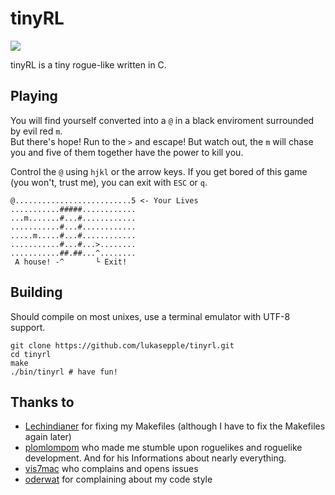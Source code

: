 tinyRL
======

![](https://pbs.twimg.com/media/BlQUC65IEAAfLVC.png)

tinyRL is a tiny rogue-like written in C. 

## Playing
You will find yourself converted into a `@` in a black enviroment surrounded by evil red `m`.  
But there's hope! Run to the `>` and escape! But watch out, the `m` will chase you and five of them together have the power to kill you.

Control the `@` using `hjkl` or the arrow keys. If you get bored of this game (you won't, trust me), you can exit with `ESC` or `q`.

	@..........................5 <- Your Lives
	...........#####............
	...m.......#...#............
	...........#...#............
	.....m.....#...#............
	...........#...#...>........
	...........##.##...^........
	 A house! -^       └ Exit!

## Building
Should compile on most unixes, use a terminal emulator with UTF-8 support.

	git clone https://github.com/lukasepple/tinyrl.git
	cd tinyrl
	make
	./bin/tinyrl # have fun!

## Thanks to

* [Lechindianer](https://github.com/Lechindianer) for fixing my Makefiles (although I have to fix the Makefiles again later)
* [plomlompom](https://github.com/plomlompom) who made me stumble upon roguelikes and roguelike development. And for his Informations about nearly everything.
* [vis7mac](https://github.com/vis7mac) who complains and opens issues
* [oderwat](https://github.com/oderwat) for complaining about my code style


